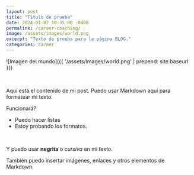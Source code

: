 ```yaml
---
layout: post
title: "Título de prueba"
date: 2024-01-07 10:35:00 -0400
permalink: /career-coaching/
image: /assets/images/world.png
excerpt: "Texto de prueba para la página BLOG."
categories: career
---
```


![Imagen del mundo]({{ '/assets/images/world.png' | prepend: site.baseurl }})

<br>

Aquí está el contenido de mi post. Puedo usar Markdown aquí para formatear mi texto.

Funcionará?

- Puedo hacer listas
- Estoy probando los formatos.

<br>

Y puedo usar **negrita** o *cursiva* en mi texto.  

También puedo insertar imágenes, enlaces y otros elementos de Markdown.
